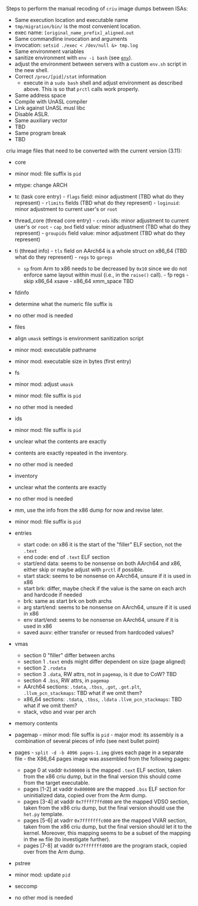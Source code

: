 Steps to perform the manual recoding of `criu` image dumps between ISAs:

-  Same execution location and executable name
  - `tmp/migration/bin/` is the most convenient location.
  - exec name: `[original_name_prefix]_aligned.out`
-  Same commandline invocation and arguments
  - invocation: `setsid ./exec < /dev/null &> tmp.log`
-  Same environment variables
  - sanitize environment with `env -i bash` (see [`env`][1]).
  - adjust the environment between servers with a custom `env.sh` script in the new shell.
-  Correct `/proc/[pid]/stat` information
   - execute in a `sudo bash` shell and adjust environment as described above. This is so that `prctl` calls work
     properly.
-  Same address space
  - Compile with UnASL compiler
  - Link against UnASL musl libc
  - Disable ASLR.
-  Same auxiliary vector
  - TBD
-  Same program break
  - TBD


criu image files that need to be converted with the current version (3.11):

-  core
  -  minor mod: file suffix is `pid`
  -  mtype: change ARCH
  -  tc (task core entry)
    -  `flags` field: minor adjustment (TBD what do they represent)
    -  `rlimits` fields (TBD what do they represent)
    -  `loginuid`: minor adjustment to current user's or `root`
  -  thread_core (thread core entry)
    -  `creds` ids: minor adjustment to current user's or `root`
    -  `cap_bnd` field value: minor adjustment (TBD what do they represent)
    -  `groupids` field value: minor adjustment (TBD what do they represent)
  -  ti (thread info)
    -  `tls` field on AArch64 is a whole struct on x86_64 (TBD what do they represent)
    -  `regs` to `gpregs`
      -  `sp` from Arm to x86 needs to be decreased by `0x10` since we do not enforce same layout within musl (i.e., in the `raise()` call).
    -  fp regs
    -  skip x86_64 xsave
    -  x86_64 xmm_space TBD
-  fdinfo
  -  determine what the numeric file suffix is
  - no other mod is needed
-  files
  -  align `umask` settings is environment sanitization script
  - minor mod: executable pathname
  - minor mod: executable size in bytes (first entry)
-  fs
  -  minor mod: adjust `umask`
  -  minor mod: file suffix is `pid`
  - no other mod is needed
-  ids
  -  minor mod: file suffix is `pid`
  -  unclear what the contents are exactly
  - contents are exactly repeated in the inventory.
  - no other mod is needed
-  inventory
  -  unclear what the contents are exactly
  - no other mod is needed
-  mm, use the info from the x86 dump for now and revise later.
  -  minor mod: file suffix is `pid`
  - entries
    -  start code: on x86 it is the start of the "filler" ELF section, not the `.text`
    -  end code: end of `.text` ELF section
    -  start/end data: seems to be nonsense on both AArch64 and x86, either skip or maybe adjust with `prctl` if possible.
    -  start stack: seems to be nonsense on AArch64, unsure if it is used in x86
    -  start brk: differ, maybe check if the value is the same on each arch and hardcode if needed
    -  brk: same as start brk on both archs
    -  arg start/end: seems to be nonsense on AArch64, unsure if it is used in x86
    -  env start/end: seems to be nonsense on AArch64, unsure if it is used in x86
    -  saved auxv: either transfer or reused from hardcoded values?
  - vmas
    -  section 0 "filler" differ between archs
    -  section 1 `.text` ends might differ dependent on size (page aligned)
    -  section 2 `.rodata`
    -  section 3 `.data`, RW attrs, not in `pagemap`, is it due to CoW? TBD
    -  section 4 `.bss`, RW attrs, in `pagemap`
    -  AArch64 sections: `.tdata`, `.tbss`, `.got`, `.got.plt`, `.llvm_pcn_stackmaps`: TBD what if we omit them?
    -  x86_64 sections: `.tdata`, `.tbss`, `.ldata` `.llvm_pcn_stackmaps`: TBD what if we omit them?
    -  stack, vdso and vvar per arch
-  memory contents
  -  pagemap
    -  minor mod: file suffix is `pid`
    -  major mod: its assembly is a combination of several pieces of info (see next bullet point)
  -  pages
    - `split -d -b 4096 pages-1.img` gives each page in a separate file
    - the X86_64 pages image was assembled from the following pages:
      - page 0 at vaddr `0x500000` is the mapped `.text` ELF section, taken from the x86 criu dump, but in the final version this should come from the target executable.
      - pages [1-2] at vaddr `0x800000` are the mapped `.bss` ELF section for uninitialized data, copied over from the Arm dump.
      - pages [3-4] at vaddr `0x7ffff7ffd000` are the mapped VDSO section, taken from the x86 criu dump, but the final version should use the `het.py` template.
      - pages [5-6] at vadrr `0x7fffffffc000` are the mapped VVAR section, taken from the x86 criu dump, but the final version should let it to the kernel. Moreover, this mapping seems to be a subset of the mapping in the `mm` file (to investigate further).
      - pages [7-8] at vaddr `0x7fffffffd000` are the program stack, copied over from the Arm dump.
-  pstree
  - minor mod: update `pid`
-  seccomp
  - no other mod is needed

    [1]: https://linux.die.net/man/1/env
